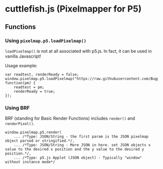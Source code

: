 # cuttlefish.js (Pixelmapper for P5)

## Functions

### Using `pixelmap.p5.loadPixelmap()`

`loadPixelmap()` is not at all associated with p5.js. In fact, it can be used in vanilla Javascript!

Usage example:

```
var readtest, renderReady = false;
window.pixelmap.p5.loadPixelmap("https://raw.githubusercontent.com/Buggem/.pixelmap/main/examples/example1.pixelmap", function(pm) {
	readtest = pm;
	renderReady = true;
});
```

### Using BRF
BRF (standing for Basic Render Functions) includes `render()` and `renderPixel()`.
```
window.pixelmap.p5.render(
	... /*Type: JSON/String - the first param is the JSON pixelmap object parsed or stringified.*/,
	... /*Type: JSON/String - More JSON in here. set JSON objects x value to the desired x position and the y value to the desired y position.*/,
	... /*Type: p5.js Applet (JSON object) - Typically "window" without instance mode*/
	
```
